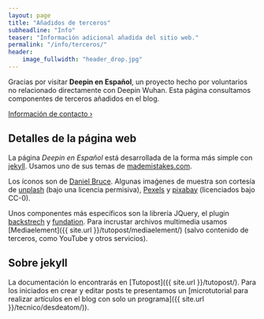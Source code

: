 ```yaml
---
layout: page
title: "Añadidos de terceros"
subheadline: "Info"
teaser: "Información adicional añadida del sitio web."
permalink: "/info/terceros/"
header:
    image_fullwidth: "header_drop.jpg"
---
```


Gracias por visitar **Deepin en Español**, un proyecto hecho por voluntarios no relacionado directamente con Deepin Wuhan. Esta página consultamos componentes de terceros añadidos en el blog.

<a class="radius button small" href="{{ site.url }}{{ site.baseurl }}/info/contacto/">Información de contacto ›</a>

## Detalles de la página web
La página *Deepin en Español* está desarrollada de la forma más simple con [jekyll](http://jekyll.org/). Usamos uno de sus temas de [mademistakes.com](http://mademistakes.com/work/jekyll-themes/).

Los íconos son de [Daniel Bruce](http://entypo.com/). Algunas imaǵenes de muestra son cortesía de [unplash](http://unsplash.com/) (bajo una licencia permisiva), [Pexels](https://www.pexels.com/) y [pixabay](http://pixabay.com) (licenciados bajo CC-0).

Unos componentes más específicos son la librería JQuery, el plugin [backstrech](http://srobbin.com/jquery-plugins/backstretch/) y [fundation](http://foundation.zurb.com/). Para incrustar archivos multimedia usamos [Mediaelement]({{ site.url }}/tutopost/mediaelement/) (salvo contenido de terceros, como YouTube y otros servicios).

## Sobre jekyll
La documentación lo encontrarás en [Tutopost]({{ site.url }}/tutopost/). Para los iniciados en crear y editar posts te presentamos un [microtutorial para realizar artículos en el blog con solo un programa]({{ site.url }}/tecnico/desdeatom/)).
